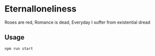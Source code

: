 # Eternalloneliness
Roses are red, Romance is dead, Everyday I suffer from existential dread

## Usage
```bash
npm run start
```
